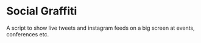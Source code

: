 # Social Graffiti
A script to show live tweets and instagram feeds on a big screen at events, conferences etc.
